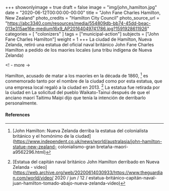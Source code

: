 +++
showonlyimage = true
draft = false
image = "img/john_hamilton.jpg"
date = "2020-06-12T00:00:00-00:00"
title = "John Fane Charles Hamilton, New Zealand"
photo_credits = "Hamilton City Council"
photo_source_url = "https://abc3340.com/resources/media/554809db-bb74-45dd-beac-013e315ae16e-medium16x9_AP20164049741786.jpg?1591928611926"
categories = [ "colonizers" ]
tags = ["municipal-action"]
subjects = ["John Fane Charles Hamilton"]
weight = 1
+++
La ciudad de Hamilton, Nueva Zelanda, retiró una estatua del oficial naval británico John Fane Charles Hamilton a pedido de los maoríes locales (una tribu indígena de Nueva Zelanda)

<! - more ->

Hamilton, acusado de matar a los maoríes en la década de 1860, [^ 1] es conmemorado tanto por el nombre de la ciudad como por esta estatua, que una empresa local regaló a la ciudad en 2013. [^ 2] La estatua fue retirada por la ciudad en La solicitud del pueblo Waikato-Tainui después de que el anciano maorí Taitimu Maipi dijo que tenía la intención de derribarlo personalmente.

#### References

[^ 1]: [John Hamilton: Nueva Zelanda derriba la estatua del colonialista británico y el homónimo de la ciudad] (https://www.independent.co.uk/news/world/australasia/john-hamilton-statue-new-zealand- colonialismo-gran bretaña-maorí-a9562296.html)

[^ 2]: [Estatua del capitán naval británico John Hamilton derribado en Nueva Zelanda - video] (https://web.archive.org/web/20200614030933/https://www.theguardian.com/world/video/ 2020 / jun / 12 / estatua-británico-capitán-naval-juan-hamilton-tomado-abajo-nueva-zelanda-video)
